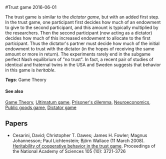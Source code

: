 
#Trust game
2016-06-01

The trust game is similar to the *dictator game*, but with an added first step. In the trust game, one participant first decides how much of an endowment to give to the second participant, and this amount is typically multiplied by the researchers. Then the second participant (now acting as a dictator) decides how much of this increased endowment to allocate to the first participant. Thus the dictator's partner must decide how much of the initial endowment to trust with the dictator (in the hopes of receiving the same amount or more in return). The experiments rarely end in the subgame perfect Nash equilibrium of "no trust". In fact, a recent pair of studies of identical and fraternal twins in the USA and Sweden suggests that behavior in this game is *heritable*.

***Tags***: Game Theory

#### See also
[Game Theory](/game_theory), [Ultimatum game](/ultimatum_game), [Prisoner's dilemma](/prisoner's_dilemma), [Neuroeconomics](/neuroeconomics), [Public goods game](/public_goods_game), [Dictator game](/dictator_game)
## Papers
* Cesarini, David; Christopher T. Dawes; James H. Fowler; Magnus Johannesson; Paul Lichtenstein; Björn Wallace (11 March 2008). [Heritability of cooperative behavior in the trust game](http://jhfowler.ucsd.edu/heritability_of_cooperative_behavior.pdf). Proceedings of the National Academy of Sciences 105 (10): 3721-3726


